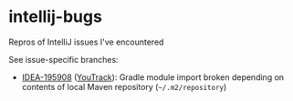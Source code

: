 # intellij-bugs
Repros of IntelliJ issues I've encountered

See issue-specific branches:

- [IDEA-195908](https://github.com/ryan-williams/intellij-bugs/tree/IDEA-195908) ([YouTrack](https://youtrack.jetbrains.com/issue/IDEA-195908)): Gradle module import broken depending on contents of local Maven repository (`~/.m2/repository`) 
